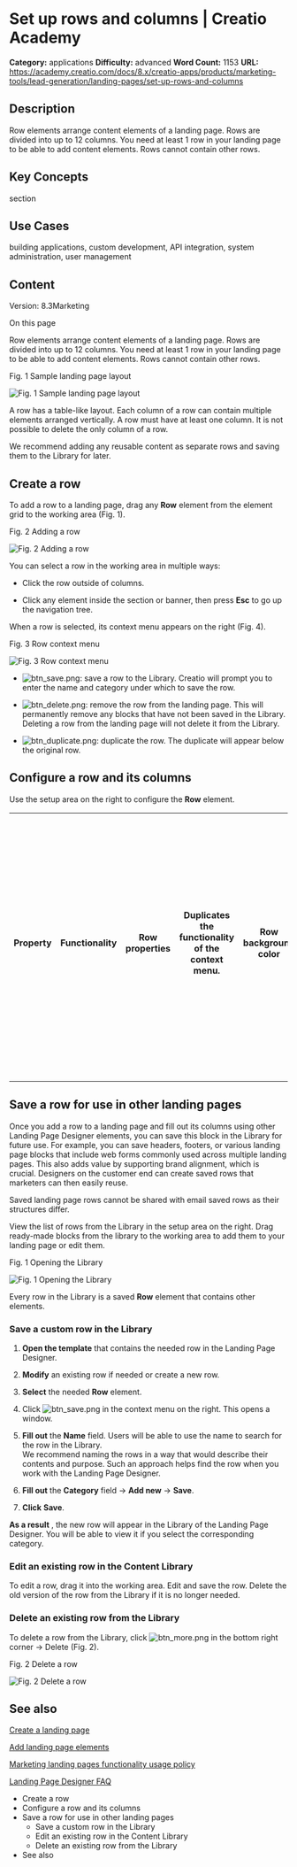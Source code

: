# Set up rows and columns | Creatio Academy

**Category:** applications **Difficulty:** advanced **Word Count:** 1153
**URL:**
https://academy.creatio.com/docs/8.x/creatio-apps/products/marketing-tools/lead-generation/landing-pages/set-up-rows-and-columns

## Description

Row elements arrange content elements of a landing page. Rows are divided into
up to 12 columns. You need at least 1 row in your landing page to be able to add
content elements. Rows cannot contain other rows.

## Key Concepts

section

## Use Cases

building applications, custom development, API integration, system
administration, user management

## Content

Version: 8.3Marketing

On this page

Row elements arrange content elements of a landing page. Rows are divided into
up to 12 columns. You need at least 1 row in your landing page to be able to add
content elements. Rows cannot contain other rows.

Fig. 1 Sample landing page layout

![Fig. 1 Sample landing page layout](https://d3a7ykdi65m4cy.cloudfront.net/ac-en/s3fs-public/images/Marketing_Tools/set_up_rows_and_columns/scr_sample_layout.png)

A row has a table-like layout. Each column of a row can contain multiple
elements arranged vertically. A row must have at least one column. It is not
possible to delete the only column of a row.

We recommend adding any reusable content as separate rows and saving them to the
Library for later.

## Create a row​

To add a row to a landing page, drag any **Row** element from the element grid
to the working area (Fig. 1).

Fig. 2 Adding a row

![Fig. 2 Adding a row](https://d3a7ykdi65m4cy.cloudfront.net/ac-en/s3fs-public/images/Marketing_Tools/set_up_rows_and_columns/gif_adding_a_row.gif)

You can select a row in the working area in multiple ways:

- Click the row outside of columns.

- Click any element inside the section or banner, then press **Esc** to go up
  the navigation tree.

When a row is selected, its context menu appears on the right (Fig. 4).

Fig. 3 Row context menu

![Fig. 3 Row context menu](https://d3a7ykdi65m4cy.cloudfront.net/ac-en/s3fs-public/images/Marketing_Tools/set_up_rows_and_columns/scr_row_context_menu.png)

- ![btn_save.png](https://d3a7ykdi65m4cy.cloudfront.net/ac-en/s3fs-public/images/Marketing_Tools/set_up_rows_and_columns/btn_save.png):
  save a row to the Library. Creatio will prompt you to enter the name and
  category under which to save the row.

- ![btn_delete.png](https://d3a7ykdi65m4cy.cloudfront.net/ac-en/s3fs-public/images/Marketing_Tools/set_up_rows_and_columns/btn_delete.png):
  remove the row from the landing page. This will permanently remove any blocks
  that have not been saved in the Library. Deleting a row from the landing page
  will not delete it from the Library.

- ![btn_duplicate.png](https://d3a7ykdi65m4cy.cloudfront.net/ac-en/s3fs-public/images/Marketing_Tools/set_up_rows_and_columns/btn_duplicate.png):
  duplicate the row. The duplicate will appear below the original row.

## Configure a row and its columns​

Use the setup area on the right to configure the **Row** element.

| Property | Functionality | Row properties | Duplicates the functionality of the context menu. | Row background color | Background color for the entire row. You can specify a hex code or select from a color palette. Content area and columns can have their own background settings that might cover the background of the row. | Content area background color | Background color for the content area. You can specify a hex code or select from a color palette. | Row background image | Enable a background image for the row. | Choose image | Click the button to open the file manager or specify the image URL in the **Url** parameter. Available after you click the **Row background image** toggle. | Apply image to | Whether to display the background image only in the content area or the entire row. Available after you click the **Row background image** toggle. | Fit to background | Whether to fit or fill the background image so that it covers the entire content area or row. Available after you click the **Row background image** toggle. | Repeat | Whether to repeat the background image throughout the entire content area or row left to right. Available after you click the **Row background image** toggle. Cannot be selected together with the **Fit to background** parameter. | Center | Whether to align the background image to the center of the row. Available after you click the **Row background image** toggle. Cannot be selected together with the **Fit to background** parameter. | Row background video | Enable a background video for the row. | Change video | Click the button to open the file manager or specify the video URL in the **Url** parameter. Available after you click the **Row background video** toggle. | Content area border | Whether the content area has an outline. | Content area rounded corners | Whether the content area has corner radii. | Vertical align | How to align the elements inside the row vertically. | Stack on mobile | Whether to display the columns in mobile view above each other instead of horizontally. | Stack order on mobile | How to order the columns vertically in mobile view. Available if you enable the **Stack on mobile** parameter. | Hide on | Whether to hide the row on desktop or mobile view. | Spacing | Distance between columns. | Cards rounded corners | Whether the columns have corner radii. | Columns structure | Click **Add new** to add a column. Click **Delete** to delete a column. Point between the columns and drag to resize the columns. Click the column to customize its settings. | Column background | Background color for the column. You can specify a hex code or select from a color palette. | Padding | Distance between the elements and the edge of the column. | Border | Whether the column has an outline. |
| -------- | ------------- | -------------- | ------------------------------------------------- | -------------------- | ----------------------------------------------------------------------------------------------------------------------------------------------------------------------------------------------------------- | ----------------------------- | ------------------------------------------------------------------------------------------------- | -------------------- | -------------------------------------- | ------------ | ----------------------------------------------------------------------------------------------------------------------------------------------------------- | -------------- | -------------------------------------------------------------------------------------------------------------------------------------------------- | ----------------- | ------------------------------------------------------------------------------------------------------------------------------------------------------------ | ------ | ------------------------------------------------------------------------------------------------------------------------------------------------------------------------------------------------------------------------------------ | ------ | ---------------------------------------------------------------------------------------------------------------------------------------------------------------------------------------------------- | -------------------- | -------------------------------------- | ------------ | ----------------------------------------------------------------------------------------------------------------------------------------------------------- | ------------------- | ---------------------------------------- | ---------------------------- | ------------------------------------------ | -------------- | ---------------------------------------------------- | --------------- | --------------------------------------------------------------------------------------- | --------------------- | -------------------------------------------------------------------------------------------------------------- | ------- | -------------------------------------------------- | ------- | ------------------------- | --------------------- | -------------------------------------- | ----------------- | ----------------------------------------------------------------------------------------------------------------------------------------------------------------------------- | ----------------- | ------------------------------------------------------------------------------------------- | ------- | --------------------------------------------------------- | ------ | ---------------------------------- |

---

## Save a row for use in other landing pages​

Once you add a row to a landing page and fill out its columns using other
Landing Page Designer elements, you can save this block in the Library for
future use. For example, you can save headers, footers, or various landing page
blocks that include web forms commonly used across multiple landing pages. This
also adds value by supporting brand alignment, which is crucial. Designers on
the customer end can create saved rows that marketers can then easily reuse.

Saved landing page rows cannot be shared with email saved rows as their
structures differ.

View the list of rows from the Library in the setup area on the right. Drag
ready-made blocks from the library to the working area to add them to your
landing page or edit them.

Fig. 1 Opening the Library

![Fig. 1 Opening the Library](https://d3a7ykdi65m4cy.cloudfront.net/ac-en/s3fs-public/images/Marketing_Tools/save_a_row/gif_opening_the_library.gif)

Every row in the Library is a saved **Row** element that contains other
elements.

### Save a custom row in the Library​

1. **Open the template** that contains the needed row in the Landing Page
   Designer.

2. **Modify** an existing row if needed or create a new row.

3. **Select** the needed **Row** element.

4. Click
   ![btn_save.png](https://d3a7ykdi65m4cy.cloudfront.net/ac-en/s3fs-public/images/Marketing_Tools/save_a_row/btn_save.png)
   in the context menu on the right. This opens a window.

5. **Fill out** the **Name** field. Users will be able to use the name to search
   for the row in the Library.  
   We recommend naming the rows in a way that would describe their contents and
   purpose. Such an approach helps find the row when you work with the Landing
   Page Designer.

6. **Fill out** the **Category** field → **Add new** → **Save**.

7. **Click** **Save**.

**As a result** , the new row will appear in the Library of the Landing Page
Designer. You will be able to view it if you select the corresponding category.

### Edit an existing row in the Content Library​

To edit a row, drag it into the working area. Edit and save the row. Delete the
old version of the row from the Library if it is no longer needed.

### Delete an existing row from the Library​

To delete a row from the Library, click
![btn_more.png](https://d3a7ykdi65m4cy.cloudfront.net/ac-en/s3fs-public/images/Marketing_Tools/save_a_row/btn_more.png)
in the bottom right corner → Delete (Fig. 2).

Fig. 2 Delete a row

![Fig. 2 Delete a row](https://d3a7ykdi65m4cy.cloudfront.net/ac-en/s3fs-public/images/Marketing_Tools/save_a_row/scr_delete_a_row.png)

## See also​

[Create a landing page](https://academy.creatio.com/documents?id=2579)

[Add landing page elements](https://academy.creatio.com/documents?id=2580)

[Marketing landing pages functionality usage policy](https://academy.creatio.com/documents?id=2582)

[Landing Page Designer FAQ](https://academy.creatio.com/documents?id=2583)

- Create a row
- Configure a row and its columns
- Save a row for use in other landing pages
  - Save a custom row in the Library
  - Edit an existing row in the Content Library
  - Delete an existing row from the Library
- See also

